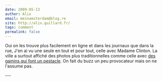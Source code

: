 ```yaml
---
date: 2009-05-13
author: Alix
email: meinamsterdam@blog.re
site: http://alix.guillard.fr/
tags: comment
permalink: false
---
```


<p>
Oui on les trouve plus facilement en ligne et dans les journaux que dans la rue, J'en ai vu une seule en tout et pour tout, celle avec Madame Clinton. La ville a surtout affiché des photos plus traditionnelles comme celle avec <a href="http://drooderfiets.tumblr.com/post/101789775/koninginnedag">des gamins qui font un pestacle</a>. On fait du buzz un peu provocateur mais on ne l'assume pas.
</p>
---